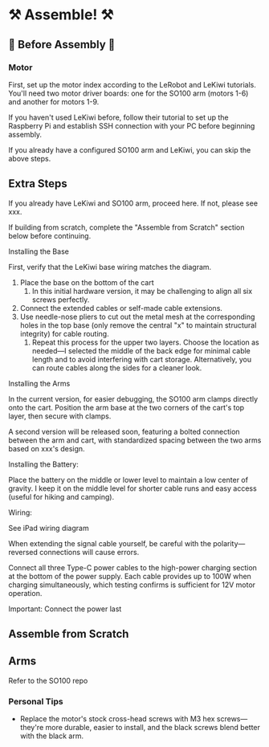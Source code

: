 #  ⚒️ Assemble! ⚒️

## 🤔 Before Assembly 🤔

### Motor 
First, set up the motor index according to the LeRobot and LeKiwi tutorials. You'll need two motor driver boards: one for the SO100 arm (motors 1-6) and another for motors 1-9.

If you haven't used LeKiwi before, follow their tutorial to set up the Raspberry Pi and establish SSH connection with your PC before beginning assembly.

If you already have a configured SO100 arm and LeKiwi, you can skip the above steps.

## Extra Steps

If you already have LeKiwi and SO100 arm, proceed here. If not, please see xxx.

If building from scratch, complete the "Assemble from Scratch" section below before continuing.

Installing the Base

First, verify that the LeKiwi base wiring matches the diagram.

1. Place the base on the bottom of the cart
    1. In this initial hardware version, it may be challenging to align all six screws perfectly.
2. Connect the extended cables or self-made cable extensions.
3. Use needle-nose pliers to cut out the metal mesh at the corresponding holes in the top base (only remove the central "x" to maintain structural integrity) for cable routing.
    1. Repeat this process for the upper two layers. Choose the location as needed—I selected the middle of the back edge for minimal cable length and to avoid interfering with cart storage. Alternatively, you can route cables along the sides for a cleaner look.

Installing the Arms

In the current version, for easier debugging, the SO100 arm clamps directly onto the cart. Position the arm base at the two corners of the cart's top layer, then secure with clamps.

A second version will be released soon, featuring a bolted connection between the arm and cart, with standardized spacing between the two arms based on xxx's design.

Installing the Battery:

Place the battery on the middle or lower level to maintain a low center of gravity. I keep it on the middle level for shorter cable runs and easy access (useful for hiking and camping).

Wiring:

See iPad wiring diagram

When extending the signal cable yourself, be careful with the polarity—reversed connections will cause errors.

Connect all three Type-C power cables to the high-power charging section at the bottom of the power supply. Each cable provides up to 100W when charging simultaneously, which testing confirms is sufficient for 12V motor operation.

Important: Connect the power last

## Assemble from Scratch

## Arms

Refer to the SO100 repo

### Personal Tips

- Replace the motor's stock cross-head screws with M3 hex screws—they're more durable, easier to install, and the black screws blend better with the black arm.
